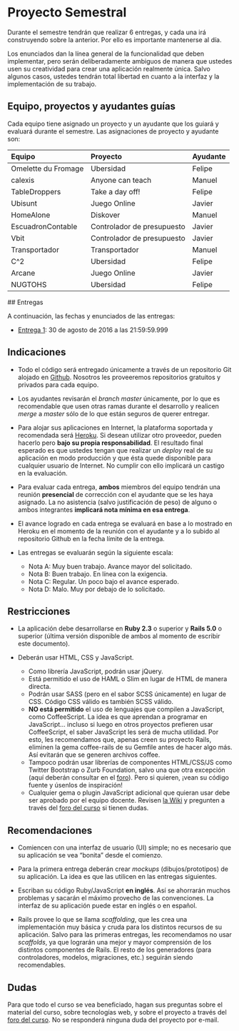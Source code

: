# Proyecto Semestral

Durante el semestre tendrán que realizar 6 entregas, y cada una irá construyendo sobre la anterior. Por ello es importante mantenerse al día.

Los enunciados dan la línea general de la funcionalidad que deben implementar, pero serán deliberadamente ambiguos de manera que ustedes usen su creatividad para crear una aplicación realmente única. Salvo algunos casos, ustedes tendrán total libertad en cuanto a la interfaz y la implementación de su trabajo.

## Equipo, proyectos y ayudantes guías

Cada equipo tiene asignado un proyecto y un ayudante que los guiará y evaluará durante el semestre. Las asignaciones de proyecto y ayudante son:

Equipo  | Proyecto | Ayudante
|:-------------------- |:---------------------------| :------|
Omelette du Fromage    | Ubersidad                  | Felipe |
calexis                | Anyone can teach           | Manuel |
TableDroppers          | Take a day off!            | Felipe |
Ubisunt                | Juego Online               | Javier |
HomeAlone              | Diskover                   | Manuel |
EscuadronContable      | Controlador de presupuesto | Javier |
Vbit                   | Controlador de presupuesto | Javier |
Transportador          | Transportador              | Manuel |
C^2                    | Ubersidad                  | Felipe |
Arcane                 | Juego Online               | Javier |
NUGTOHS                | Ubersidad                  | Felipe |

## Entregas

A continuación, las fechas y enunciados de las entregas:

* [Entrega 1](entregas/Entrega1.md): 30 de agosto de 2016 a las 21:59:59.999

## Indicaciones

* Todo el código será entregado únicamente a través de un repositorio Git alojado en [Github](https://github.com). Nosotros les proveeremos repositorios gratuitos y privados para cada equipo.

* Los ayudantes revisarán el *branch master* únicamente, por lo que es recomendable que usen otras ramas durante el desarrollo y realicen *merge* a *master* sólo de lo que están seguros de querer entregar.

* Para alojar sus aplicaciones en Internet, la plataforma soportada y recomendada será [Heroku](https://www.heroku.com/). Si desean utilizar otro proveedor, pueden hacerlo pero **bajo su propia responsabilidad**. El resultado final esperado es que ustedes tengan que realizar un *deploy* real de su aplicación en modo producción y que ésta quede disponible para cualquier usuario de Internet. No cumplir con ello implicará un castigo en la evaluación.

* Para evaluar cada entrega, **ambos** miembros del equipo tendrán una reunión **presencial** de corrección con el ayudante que se les haya asignado. La no asistencia (salvo justificación de peso) de alguno o ambos integrantes **implicará nota mínima en esa entrega**.

* El avance logrado en cada entrega se evaluará en base a lo mostrado en Heroku en el momento de la reunión con el ayudante y a lo subido al repositorio Github en la fecha límite de la entrega.

* Las entregas se evaluarán según la siguiente escala:
	* Nota A: Muy buen trabajo. Avance mayor del solicitado.
	* Nota B: Buen trabajo. En línea con la exigencia.
	* Nota C: Regular. Un poco bajo el avance esperado.
	* Nota D: Malo. Muy por debajo de lo solicitado.

## Restricciones

* La aplicación debe desarrollarse en **Ruby 2.3** o superior y **Rails 5.0** o superior (última versión disponible de ambos al momento de escribir este documento).

* Deberán usar HTML, CSS y JavaScript.
	* Como librería JavaScript, podrán usar jQuery.
	* Está permitido el uso de HAML o Slim en lugar de HTML de manera directa.
	* Podrán usar SASS (pero en el sabor SCSS únicamente) en lugar de CSS. Código CSS válido es también SCSS válido.
	* **NO está permitido** el uso de lenguajes que compilen a JavaScript, como CoffeeScript. La idea es que aprendan a programar en JavaScript… incluso si luego en otros proyectos prefieren usar CoffeeScript, el saber JavaScript les será de mucha utilidad. Por esto, les recomendamos que, apenas creen su proyecto Rails, eliminen la gema coffee-rails de su Gemfile antes de hacer algo más. Así evitarán que se generen archivos coffee.
	* Tampoco podrán usar librerías de componentes HTML/CSS/JS como Twitter Bootstrap o Zurb Foundation, salvo una que otra excepción (aquí deberán consultar en el [foro](https://github.com/UC-IIC2513-2016-2/syllabus#foro)). Pero si quieren, ¡vean su código fuente y úsenlos de inspiración!
	* Cualquier gema o plugin JavaScript adicional que quieran usar debe ser aprobado por el equipo docente. Revisen [la Wiki](https://github.com/UC-IIC2513-2016-2/syllabus/wiki/Gemas) y pregunten a través del [foro del curso](https://github.com/UC-IIC2513-2016-2/syllabus#foro) si tienen dudas.

## Recomendaciones

* Comiencen con una interfaz de usuario (UI) simple; no es necesario que su aplicación se vea “bonita” desde el comienzo.

* Para la primera entrega deberán crear *mockups* (dibujos/prototipos) de su aplicación. La idea es que las utilicen en las entregas siguientes.

* Escriban su código Ruby/JavaScript **en inglés**. Así se ahorrarán muchos problemas y sacarán el máximo provecho de las convenciones. La interfaz de su aplicación puede estar en inglés o en español.

* Rails provee lo que se llama *scaffolding*, que les crea una implementación muy básica y cruda para los distintos recursos de su aplicación. Salvo para las primeras entregas, les recomendamos no usar *scaffolds*, ya que lograrán una mejor y mayor comprensión de los distintos componentes de Rails. El resto de los generadores (para controladores, modelos, migraciones, etc.) seguirán siendo recomendables.

## Dudas
Para que todo el curso se vea beneficiado, hagan sus preguntas sobre el material del curso, sobre tecnologías web, y sobre el proyecto a través del [foro del curso](https://github.com/UC-IIC2513-2016-2/syllabus#foro).  No se responderá ninguna duda del proyecto por e-mail.
